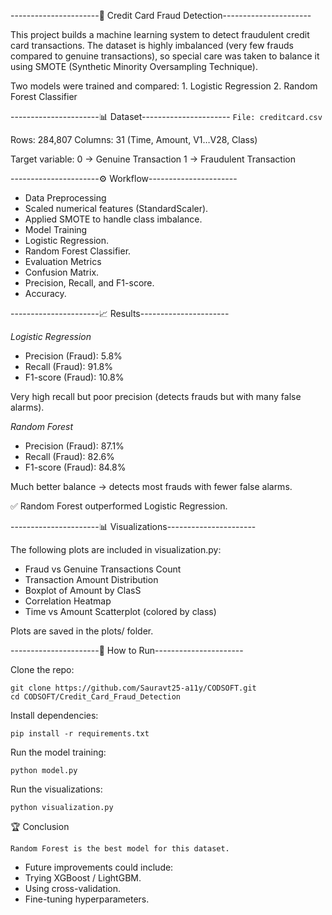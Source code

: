 ----------------------🏦 Credit Card Fraud Detection----------------------

  This project builds a machine learning system to detect fraudulent credit card transactions.
  The dataset is highly imbalanced (very few frauds compared to genuine transactions), so special care was taken to balance it using SMOTE (Synthetic Minority Oversampling Technique).

  Two models were trained and compared:
    1. Logistic Regression
    2. Random Forest Classifier

----------------------📊 Dataset----------------------
```File: creditcard.csv```

Rows: 284,807
Columns: 31 (Time, Amount, V1…V28, Class)

Target variable:
0 → Genuine Transaction
1 → Fraudulent Transaction

----------------------⚙️ Workflow----------------------

  - Data Preprocessing
  - Scaled numerical features (StandardScaler).
  - Applied SMOTE to handle class imbalance.
  - Model Training
  - Logistic Regression.
  - Random Forest Classifier.
  - Evaluation Metrics
  - Confusion Matrix.
  - Precision, Recall, and F1-score.
  - Accuracy.

----------------------📈 Results----------------------

*Logistic Regression*
  - Precision (Fraud): 5.8%
  - Recall (Fraud): 91.8%
  - F1-score (Fraud): 10.8%

  Very high recall but poor precision (detects frauds but with many false alarms).

*Random Forest*

  - Precision (Fraud): 87.1%
  - Recall (Fraud): 82.6%
  - F1-score (Fraud): 84.8%

  Much better balance → detects most frauds with fewer false alarms.

✅ Random Forest outperformed Logistic Regression.

----------------------📊 Visualizations----------------------

The following plots are included in visualization.py:
- Fraud vs Genuine Transactions Count
- Transaction Amount Distribution
- Boxplot of Amount by ClasS
- Correlation Heatmap
- Time vs Amount Scatterplot (colored by class)

Plots are saved in the plots/ folder.

----------------------🚀 How to Run----------------------

Clone the repo:
```
git clone https://github.com/Sauravt25-a11y/CODSOFT.git
cd CODSOFT/Credit_Card_Fraud_Detection

```
Install dependencies:
```
pip install -r requirements.txt
```
Run the model training:
```
python model.py
```
Run the visualizations:
```
python visualization.py
```

🏆 Conclusion

```
Random Forest is the best model for this dataset.
```
- Future improvements could include:
- Trying XGBoost / LightGBM.
- Using cross-validation.
- Fine-tuning hyperparameters.
